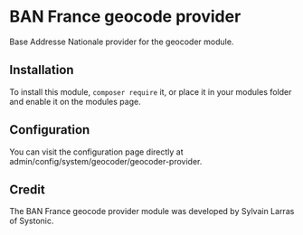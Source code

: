 
# BAN France geocode provider

Base Addresse Nationale provider for the geocoder module.


## Installation

To install this module, `composer require` it, or place it in your modules
folder and enable it on the modules page.


## Configuration

You can visit the configuration page directly at 
admin/config/system/geocoder/geocoder-provider.


## Credit

The BAN France geocode provider module was developed by Sylvain Larras of Systonic.
